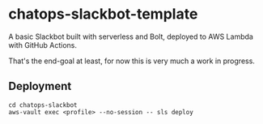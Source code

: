 # chatops-slackbot-template

A basic Slackbot built with serverless and Bolt, deployed to AWS Lambda with GitHub Actions.

That's the end-goal at least, for now this is very much a work in progress.

## Deployment

```shell
cd chatops-slackbot
aws-vault exec <profile> --no-session -- sls deploy
```
